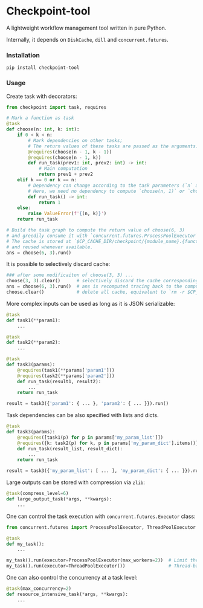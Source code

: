 # Checkpoint-tool
A lightweight workflow management tool written in pure Python.

Internally, it depends on `DiskCache`, `dill` and `concurrent.futures`.


### Installation
```
pip install checkpoint-tool
```

### Usage
Create task with decorators:
```python
from checkpoint import task, requires

# Mark a function as task
@task
def choose(n: int, k: int):
    if 0 < k < n:
        # Mark dependencies on other tasks;
        # The return values of these tasks are passed as the arguments.
        @requires(choose(n - 1, k - 1))
        @requires(choose(n - 1, k)) 
        def run_task(prev1: int, prev2: int) -> int:
            # Main computation
            return prev1 + prev2
    elif k == 0 or k == n:
        # Dependency can change according to the task parameters (`n` and `k`).
        # Here, we need no dependency to compute `choose(n, 1)` or `choose(n, n)`.
        def run_task() -> int:
            return 1
    else:
        raise ValueError(f'{(n, k)}')
    return run_task

# Build the task graph to compute the return value of choose(6, 3)
# and greedily consume it with `concurrent.futures.ProcessPoolExecutor` (i.e., in parallel as far as possible).
# The cache is stored at `$CP_CACHE_DIR/checkpoint/{module_name}.{function_name}/...`
# and reused whenever available.
ans = choose(6, 3).run()
```

It is possible to selectively discard cache: 
```python
### after some modificaiton of choose(3, 3) ...
choose(3, 3).clear()      # selectively discard the cache corresponding to the modification
ans = choose(6, 3).run()  # ans is recomputed tracing back to the computation of choose(3, 3)
choose.clear()            # delete all cache, equivalent to `rm -r $CP_CACHE_DIR/checkpoint/{module_name}.choose`
```

More complex inputs can be used as long as it is JSON serializable:
```python
@task
def task1(**param1):
    ...

@task
def task2(**param2):
    ...

@task
def task3(params):
    @requires(task1(**params['param1']))
    @requires(task2(**params['param2']))
    def run_task(result1, result2):
        ...
    return run_task

result = task3({'param1': { ... }, 'param2': { ... }}).run()
```

Task dependencies can be also specified with lists and dicts.
```python
@task
def task3(params):
    @requires([task1(p) for p in params['my_param_list']])
    @requires({k: task2(p) for k, p in params['my_param_dict'].items()})
    def run_task(result_list, result_dict):
        ...
    return run_task

result = task3({'my_param_list': [ ... ], 'my_param_dict': { ... }}).run()
```

Large outputs can be stored with compression via `zlib`:
```python
@task(compress_level=6)
def large_output_task(*args, **kwargs):
    ...
```

One can control the task execution with `concurrent.futures.Executor` class:
```python
from concurrent.futures import ProcessPoolExecutor, ThreadPoolExecutor

@task
def my_task():
    ...

my_task().run(executor=ProcessPoolExecutor(max_workers=2))  # Limit the number of parallel workers
my_task().run(executor=ThreadPoolExecutor())                # Thread-based parallelism
```

One can also control the concurrency at a task level:
```python
@task(max_concurrency=2)
def resource_intensive_task(*args, **kwargs):
    ...
```
